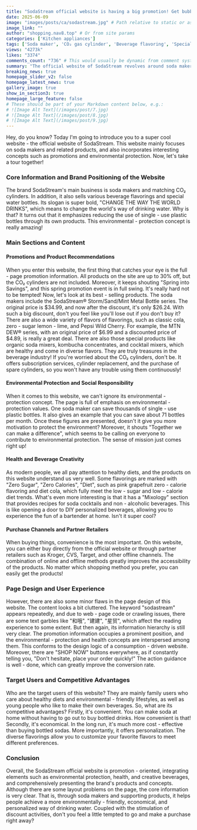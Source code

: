 ```yaml
---
title: "SodaStream official website is having a big promotion! Get bubble water machines and other products at 30% off! Environmentally friendly, healthy, and cost-saving!"
date: 2025-06-09
image: "images/posts/ca/sodastream.jpg" # Path relative to static or assets
image_link: ""
author: "shopping.nav8.top" # Or from site params
categories: ['Kitchen appliances']
tags: ['Soda maker', 'CO₂ gas cylinder', 'Beverage flavoring', 'Special water bottle', 'Organic soda water mixture', 'Kombucha concentrate', 'Cocktail mixer', 'CO₂ gas cylinder subscription service', 'CO₂ gas cylinder replacement service', 'Spare CO₂ gas cylinder']
views: "4273k"
likes: "3374"
comments_count: "736" # This would usually be dynamic from comment system
summary: "The official website of SodaStream revolves around soda makers and related products, integrating concepts such as promotions and environmental protection. The website features sections like promotions and product recommendations, environmental protection, and social responsibility. Although there are some design flaws on the pages, the information hierarchy is clear. The target users are health - and environment - conscious families and young people who love making their own drinks, allowing people to achieve environmentally friendly, economical, and personalized drinking. "
breaking_news: true   
homepage_slider_v2: false  
homepage_latest_news: true  
gallery_image: true  
show_in_section3: true
homepage_large_feature: false
# These should be part of your Markdown content below, e.g.:
# ![Image Alt Text](/images/post/7.jpg)
# ![Image Alt Text](/images/post/8.jpg)
# ![Image Alt Text](/images/post/9.jpg)
---
```


Hey, do you know? Today I'm going to introduce you to a super cool website - the official website of SodaStream. This website mainly focuses on soda makers and related products, and also incorporates interesting concepts such as promotions and environmental protection. Now, let's take a tour together!

### Core Information and Brand Positioning of the Website
The brand SodaStream's main business is soda makers and matching CO₂ cylinders. In addition, it also sells various beverage flavorings and special water bottles. Its slogan is super bold, "CHANGE THE WAY THE WORLD DRINKS", which means to change the world's way of drinking water. Why is that? It turns out that it emphasizes reducing the use of single - use plastic bottles through its own products. This environmental - protection concept is really amazing!

### Main Sections and Content

#### Promotions and Product Recommendations
When you enter this website, the first thing that catches your eye is the full - page promotion information. All products on the site are up to 30% off, but the CO₂ cylinders are not included. Moreover, it keeps shouting "Spring into Savings", and this spring promotion event is in full swing. It's really hard not to be tempted!
Now, let's look at its best - selling products. The soda makers include the SodaStream® Storm/Sand/Mint Metal Bottle series. The original price is $34.99, and now after the discount, it's only $26.24. With such a big discount, don't you feel like you'll lose out if you don't buy it? There are also a wide variety of flavors of flavorings, such as classic cola, zero - sugar lemon - lime, and Pepsi Wild Cherry. For example, the MTN DEW® series, with an original price of $6.99 and a discounted price of $4.89, is really a great deal. There are also those special products like organic soda mixers, kombucha concentrates, and cocktail mixers, which are healthy and come in diverse flavors. They are truly treasures in the beverage industry!
If you're worried about the CO₂ cylinders, don't be. It offers subscription services, cylinder replacement, and the purchase of spare cylinders, so you won't have any trouble using them continuously!

#### Environmental Protection and Social Responsibility
When it comes to this website, we can't ignore its environmental - protection concept. The page is full of emphasis on environmental - protection values. One soda maker can save thousands of single - use plastic bottles. It also gives an example that you can save about 71 bottles per month. Once these figures are presented, doesn't it give you more motivation to protect the environment? Moreover, it shouts "Together we can make a difference", which seems to be calling on everyone to contribute to environmental protection. The sense of mission just comes right up!

#### Health and Beverage Creativity
As modern people, we all pay attention to healthy diets, and the products on this website understand us very well. Some flavorings are marked with "Zero Sugar", "Zero Calories", "Diet", such as pink grapefruit zero - calorie flavoring and diet cola, which fully meet the low - sugar and low - calorie diet trends.
What's even more interesting is that it has a "Mixology" section that provides recipes for soda cocktails and non - alcoholic beverages. This is like opening a door to DIY personalized beverages, allowing you to experience the fun of a bartender at home. Isn't it super cool?

#### Purchase Channels and Partner Retailers
When buying things, convenience is the most important. On this website, you can either buy directly from the official website or through partner retailers such as Kroger, CVS, Target, and other offline channels. The combination of online and offline methods greatly improves the accessibility of the products. No matter which shopping method you prefer, you can easily get the products!

### Page Design and User Experience
However, there are also some minor flaws in the page design of this website. The content looks a bit cluttered. The keyword "sodastream" appears repeatedly, and due to web - page code or crawling issues, there are some text garbles like "和哦", "建建", "星贸", which affect the reading experience to some extent.
But then again, its information hierarchy is still very clear. The promotion information occupies a prominent position, and the environmental - protection and health concepts are interspersed among them. This conforms to the design logic of a consumption - driven website. Moreover, there are "SHOP NOW" buttons everywhere, as if constantly telling you, "Don't hesitate, place your order quickly!" The action guidance is well - done, which can greatly improve the conversion rate.

### Target Users and Competitive Advantages
Who are the target users of this website? They are mainly family users who care about healthy diets and environmental - friendly lifestyles, as well as young people who like to make their own beverages. So, what are its competitive advantages?
Firstly, it's convenient. You can make soda at home without having to go out to buy bottled drinks. How convenient is that! Secondly, it's economical. In the long run, it's much more cost - effective than buying bottled sodas. More importantly, it offers personalization. The diverse flavorings allow you to customize your favorite flavors to meet different preferences.

### Conclusion
Overall, the SodaStream official website is promotion - oriented, integrating elements such as environmental protection, health, and creative beverages, and comprehensively presenting the brand's products and concepts. Although there are some layout problems on the page, the core information is very clear. That is, through soda makers and supporting products, it helps people achieve a more environmentally - friendly, economical, and personalized way of drinking water. Coupled with the stimulation of discount activities, don't you feel a little tempted to go and make a purchase right away? 
